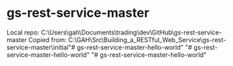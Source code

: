 # gs-rest-service-master
Local repo:  C:\Users\gah\Documents\trading\dev\GitHub\gs-rest-service-master
Copied from:  C:\GAH\Src\Building_a_RESTful_Web_Service\gs-rest-service-master\initial"# gs-rest-service-master-hello-world" 
"# gs-rest-service-master-hello-world" 
"# gs-rest-service-master-hello-world" 
